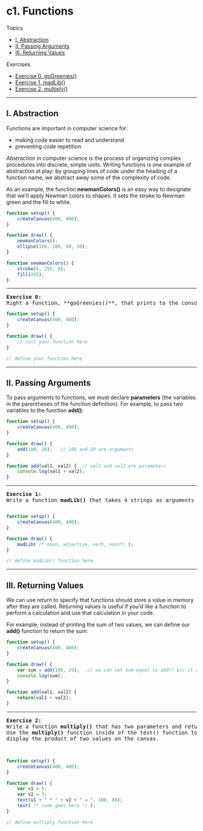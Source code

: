 # c1. Functions

Topics
* [I. Abstraction](#i-abstraction)
* [II. Passing Arguments](#ii-passing-arguments)
* [III. Returning Values](#iii-returning-values)

Exercises
* [Exercise 0. goGreenies()](#ex0)
* [Exercise 1. madLib()](#ex1)
* [Exercise 2. multiply()](#ex2)

---

## I. Abstraction
Functions are important in computer science for:
* making code easier to read and understand
* preventing code repetition

*Abstraction* in computer science is the process of organizing complex procedures into discrete, simple units. Writing functions is one example of abstraction at play: by grouping lines of code under the heading of a function name, we abstract away some of the complexity of code.

As an example, the function **newmanColors()** is an easy way to designate that we'll apply Newman colors to shapes. It sets the stroke to Newman green and the fill to white.

```javascript
function setup() {
    createCanvas(400, 400);
}

function draw() {
    newmanColors();
    ellipse(100, 100, 50, 50);
}

function newmanColors() {
    stroke(0, 255, 0);
    fill(255);
}
```

---

<a name="ex0"></a>
<pre>
<b>Exercise 0:</b>
Right a function, **goGreenies()**, that prints to the console, "Go Greenies!" and draws a green ellipse where the cursor is. Call this function in the draw().
</pre>

```javascript
function setup() {
    createCanvas(400, 400);
}

function draw() {
    // call your function here
}

// define your function here
```

---

## II. Passing Arguments
To pass arguments to functions, we must declare **parameters** (the variables in the parentheses of the function definition). For example, to pass two variables to the function **add()**:

```javascript
function setup() {
    createCanvas(400, 400);
}

function draw() {
    add(100, 20);   // 100 and 20 are arguments
}

function add(val1, val2) {  // val1 and val2 are parameters
    console.log(val1 + val2);
}
```

---

<a name="ex1"></a>
<pre>
<b>Exercise 1:</b>
Write a function <b>madLib()</b> that takes 4 strings as arguments (noun, adjective, verb, noun), creates a story, and prints the story to the console.
</pre>

```javascript

function setup() {
    createCanvas(400, 400);
}

function draw() {
    madLib( /* noun, adjective, verb, noun*/ );
}

// define madLib() function here

```

---

## III. Returning Values

We can use *return* to specify that functions should store a value in memory after they are called. Returning values is useful if you'd like a function to perform a calculation and use that calculation in your code.

For example, instead of printing the sum of two values, we can define our **add()** function to return the sum:

```javascript
function setup() {
    createCanvas(400, 400);
}

function draw() {
    var sum = add(100, 20);   // we can set sum equal to add() b/c it returns a value
    console.log(sum);
}

function add(val1, val2) {
    return(val1 + val2);
}
```

---

<a name="ex2"></a>
<pre>
<b>Exercise 2:</b>
Write a function <b>multiply()</b> that has two parameters and <em>returns</em> their product.
Use the <b>multiply()</b> function inside of the text() function to
display the product of two values on the canvas.

</pre>

```javascript

function setup() {
    createCanvas(400, 400);
}

function draw() {
    var v1 = 5;
    var v2 = 3;
    text(v1 + " * " + v2 + " = ", 100, 80);
    text( /* code goes here */ );
}

// define multiply function here

```
